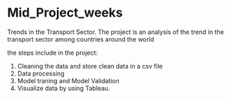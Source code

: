 # Mid_Project_weeks
Trends in the Transport Sector.
The project is an analysis of the trend in the transport sector among countries around the world



the steps include in the project:

1. Cleaning the data and store clean data in a csv file 
2. Data processing
3. Model traning and Model Validation 
4. Visualize data by using Tableau. 
